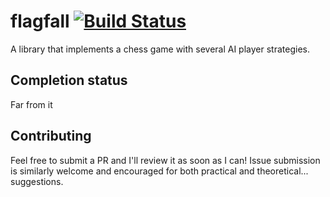 # flagfall [![Build Status](https://travis-ci.org/smaslennikov/flagfall.svg?branch=master)](https://travis-ci.org/smaslennikov/flagfall)

A library that implements a chess game with several AI player strategies.

## Completion status

Far from it

## Contributing

Feel free to submit a PR and I'll review it as soon as I can! Issue submission is similarly welcome and encouraged for both practical and theoretical... suggestions.
